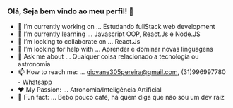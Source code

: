 ### Olá, Seja bem vindo ao meu perfil! 👋
 

 

- 🔨 I’m currently working on ... Estudando fullStack web development
- 🌱 I’m currently learning ... Javascript OOP, React.Js e Node.JS
- 👯 I’m looking to collaborate on ... React.Js
- 🤔 I’m looking for help with ... Aprender e dominar novas linguagens
- 💬 Ask me about ... Qualquer coisa relacionado a tecnologia ou astronomia
- 📫 How to reach me: ... giovane305pereira@gmail.com, (31)996997780 - Whatsapp 
- ❤️  My Passion: ... Atronomia/Inteligência Artificial
- 🤣 Fun fact: ... Bebo pouco café, há quem diga que não sou um dev raiz 

